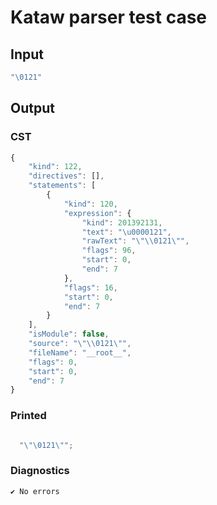 # Kataw parser test case

## Input

`````js
"\0121"
`````

## Output

### CST

```javascript
{
    "kind": 122,
    "directives": [],
    "statements": [
        {
            "kind": 120,
            "expression": {
                "kind": 201392131,
                "text": "\u0000121",
                "rawText": "\"\\0121\"",
                "flags": 96,
                "start": 0,
                "end": 7
            },
            "flags": 16,
            "start": 0,
            "end": 7
        }
    ],
    "isModule": false,
    "source": "\"\\0121\"",
    "fileName": "__root__",
    "flags": 0,
    "start": 0,
    "end": 7
}
```

### Printed

```javascript

  "\"\0121\"";

```

### Diagnostics

```javascript
✔ No errors
```

